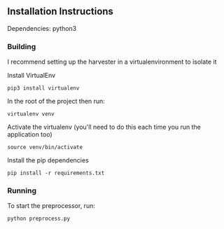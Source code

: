 ## Installation Instructions

Dependencies: python3

### Building
I recommend setting up the harvester in a virtualenvironment to isolate it

Install VirtualEnv
```
pip3 install virtualenv
```

In the root of the project then run:
```
virtualenv venv
```

Activate the virtualenv (you'll need to do this each time you run the application too)
```
source venv/bin/activate
```

Install the pip dependencies
```
pip install -r requirements.txt
```

### Running

To start the preprocessor, run:

```
python preprocess.py
```

